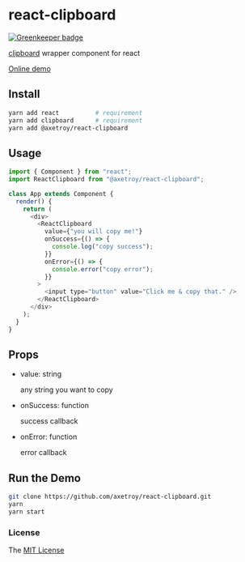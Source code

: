 # react-clipboard

[![Greenkeeper badge](https://badges.greenkeeper.io/axetroy/react-clipboard.svg)](https://greenkeeper.io/)

[clipboard](https://github.com/zenorocha/clipboard.js) wrapper component for react

[Online demo](https://axetroy.github.io/react-clipboard/)

## Install

```bash
yarn add react          # requirement
yarn add clipboard      # requirement
yarn add @axetroy/react-clipboard
```

## Usage

```javascript
import { Component } from "react";
import ReactClipboard from "@axetroy/react-clipboard";

class App extends Component {
  render() {
    return (
      <div>
        <ReactClipboard
          value={"you will copy me!"}
          onSuccess={() => {
            console.log("copy success");
          }}
          onError={() => {
            console.error("copy error");
          }}
        >
          <input type="button" value="Click me & copy that." />
        </ReactClipboard>
      </div>
    );
  }
}
```

## Props

* value: string

  any string you want to copy

* onSuccess: function

  success callback

* onError: function

  error callback

## Run the Demo

```bash
git clone https://github.com/axetroy/react-clipboard.git
yarn
yarn start
```

### License

The [MIT License](https://github.com/axetroy/react-clipboard/blob/master/LICENSE)

